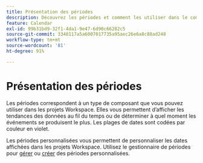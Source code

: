 ```yaml
---
title: Présentation des périodes
description: Découvrez les périodes et comment les utiliser dans le compte rendu des performances.
feature: Calendar
exl-id: 99b31bd9-32f1-4da1-9e47-6d90c66282c5
source-git-commit: 3348117a5a6007017735a95aec26e6a8c88ad248
workflow-type: tm+mt
source-wordcount: '81'
ht-degree: 91%

---
```


# Présentation des périodes

Les périodes correspondent à un type de composant que vous pouvez utiliser dans les projets Workspace. Elles vous permettent d’afficher les tendances des données au fil du temps ou de déterminer à quel moment les événements se produisent le plus. Les plages de dates sont codées par couleur en violet.

Les périodes personnalisées vous permettent de personnaliser les dates affichées dans les projets Workspace. Utilisez le gestionnaire de périodes pour [gérer](manage.md) ou [créer](create.md) des périodes personnalisées.
